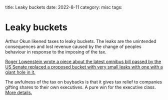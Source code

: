 title: Leaky buckets
date: 2022-8-11
category: misc
tags: 

# Leaky buckets
Arthur Okun likened taxes to leaky buckets.
The leaks are the unintended consequences and lost revenue caused by the change of peoples behaviour in response to the imposing of the tax.

[Roger Lowenstein wrote a piece about the latest omnibus bill passed by the US Senate replaced a proposed bucket with very small leaks with one with a giant hole in it.](https://rogerlowenstein.substack.com/p/policy-and-tradeoffs) 

The awfulness of the tax on buybacks is that it gives tax relief to companies gifting shares to their own executives. A pure win for the executive class. [More details.](https://twitter.com/wabuffo/status/1557417297664512000?s=20&t=r-sqTkfN2B3PHp1l0WyEcw)


